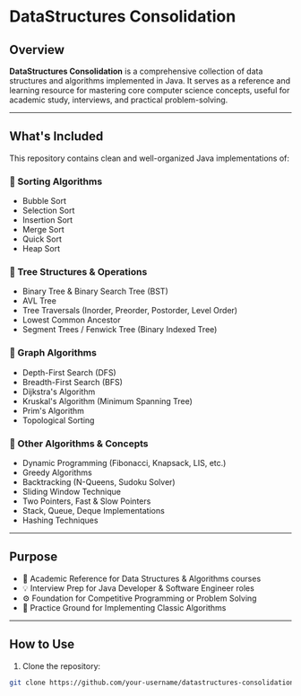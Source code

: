 # DataStructures Consolidation

## Overview

**DataStructures Consolidation** is a comprehensive collection of data structures and algorithms implemented in Java. It serves as a reference and learning resource for mastering core computer science concepts, useful for academic study, interviews, and practical problem-solving.

---

## What's Included

This repository contains clean and well-organized Java implementations of:

### 🔢 Sorting Algorithms
- Bubble Sort
- Selection Sort
- Insertion Sort
- Merge Sort
- Quick Sort
- Heap Sort

### 🌳 Tree Structures & Operations
- Binary Tree & Binary Search Tree (BST)
- AVL Tree
- Tree Traversals (Inorder, Preorder, Postorder, Level Order)
- Lowest Common Ancestor
- Segment Trees / Fenwick Tree (Binary Indexed Tree)

### 🔗 Graph Algorithms
- Depth-First Search (DFS)
- Breadth-First Search (BFS)
- Dijkstra's Algorithm
- Kruskal's Algorithm (Minimum Spanning Tree)
- Prim's Algorithm
- Topological Sorting

### 🧠 Other Algorithms & Concepts
- Dynamic Programming (Fibonacci, Knapsack, LIS, etc.)
- Greedy Algorithms
- Backtracking (N-Queens, Sudoku Solver)
- Sliding Window Technique
- Two Pointers, Fast & Slow Pointers
- Stack, Queue, Deque Implementations
- Hashing Techniques

---

## Purpose

- 📘 Academic Reference for Data Structures & Algorithms courses
- 💡 Interview Prep for Java Developer & Software Engineer roles
- ⚙️ Foundation for Competitive Programming or Problem Solving
- 🧪 Practice Ground for Implementing Classic Algorithms

---

## How to Use

1. Clone the repository:
```bash
git clone https://github.com/your-username/datastructures-consolidation.git
